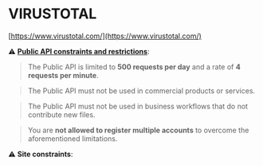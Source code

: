 # VIRUSTOTAL

[https://www.virustotal.com/](https://www.virustotal.com/)

⚠️ **[Public API constraints and restrictions](https://developers.virustotal.com/reference/public-vs-premium-api)**:

> The Public API is limited to **500 requests per day** and a rate of **4 requests per minute**.

> The Public API must not be used in commercial products or services.

> The Public API must not be used in business workflows that do not contribute new files.

> You are **not allowed to register multiple accounts** to overcome the aforementioned limitations.


⚠️ **Site constraints**:

